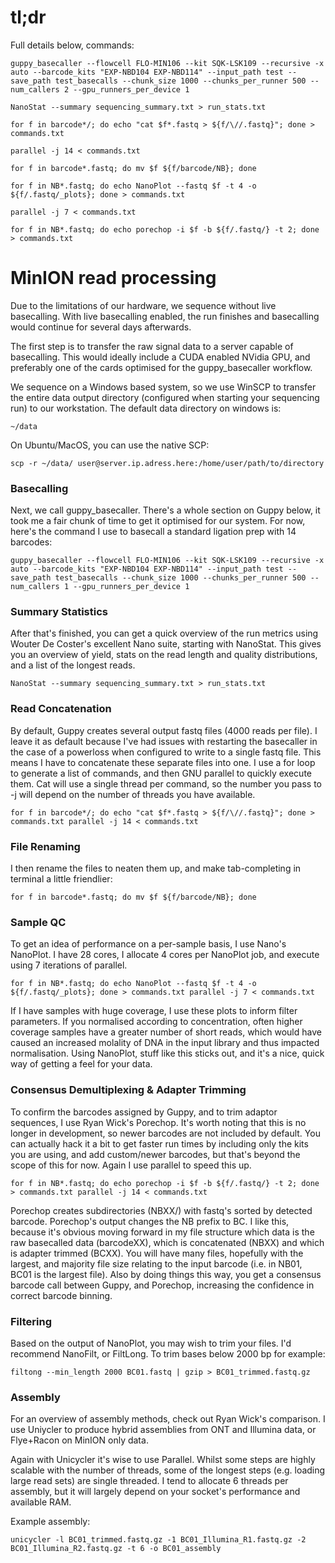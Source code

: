 # tl;dr 
Full details below, commands:

`guppy_basecaller --flowcell FLO-MIN106 --kit SQK-LSK109 --recursive -x auto --barcode_kits "EXP-NBD104 EXP-NBD114" --input_path test --save_path test_basecalls --chunk_size 1000 --chunks_per_runner 500 --num_callers 2 --gpu_runners_per_device 1`

`NanoStat --summary sequencing_summary.txt > run_stats.txt`

`for f in barcode*/; do echo "cat $f*.fastq > ${f/\//.fastq}"; done > commands.txt`

`parallel -j 14 < commands.txt`

`for f in barcode*.fastq; do mv $f ${f/barcode/NB}; done`

`for f in NB*.fastq; do echo NanoPlot --fastq $f -t 4 -o ${f/.fastq/_plots}; done > commands.txt`

`parallel -j 7 < commands.txt`

`for f in NB*.fastq; do echo porechop -i $f -b ${f/.fastq/} -t 2; done > commands.txt`





# MinION read processing
Due to the limitations of our hardware, we sequence without live basecalling. With live basecalling enabled, the run finishes and basecalling would continue for several days afterwards. 

The first step is to transfer the raw signal data to a server capable of basecalling. This would ideally include a CUDA enabled NVidia GPU, and preferably one of the cards optimised for the guppy_basecaller workflow.

We sequence on a Windows based system, so we use WinSCP to transfer the entire data output directory (configured when starting your sequencing run) to our workstation. 
The default data directory on windows is:

`~/data`

On Ubuntu/MacOS, you can use the native SCP:

`scp -r ~/data/ user@server.ip.adress.here:/home/user/path/to/directory`

### Basecalling
Next, we call guppy_basecaller. There's a whole section on Guppy below, it took me a fair chunk of time to get it optimised for our system. For now, here's the command I use to basecall a standard ligation prep with 14 barcodes:

`guppy_basecaller --flowcell FLO-MIN106 --kit SQK-LSK109 --recursive -x auto --barcode_kits "EXP-NBD104 EXP-NBD114" --input_path test --save_path test_basecalls --chunk_size 1000 --chunks_per_runner 500 --num_callers 1 --gpu_runners_per_device 1`


### Summary Statistics
After that's finished, you can get a quick overview of the run metrics using Wouter De Coster's excellent Nano suite, starting with NanoStat. This gives you an overview of yield, stats on the read length and quality distributions, and a list of the longest reads.

`NanoStat --summary sequencing_summary.txt > run_stats.txt`

### Read Concatenation
By default, Guppy creates several output fastq files (4000 reads per file). I leave it as default because I've had issues with restarting the basecaller in the case of a powerloss when configured to write to a single fastq file. This means I have to concatenate these separate files into one. I use a for loop to generate a list of commands, and then GNU parallel to quickly execute them. Cat will use a single thread per command, so the number you pass to -j will depend on the number of threads you have available.

`for f in barcode*/; do echo "cat $f*.fastq > ${f/\//.fastq}"; done > commands.txt
parallel -j 14 < commands.txt`

### File Renaming
I then rename the files to neaten them up, and make tab-completing in terminal a little friendlier:

`for f in barcode*.fastq; do mv $f ${f/barcode/NB}; done`

### Sample QC
To get an idea of performance on a per-sample basis, I use Nano's NanoPlot. I have 28 cores, I allocate 4 cores per NanoPlot job, and execute using 7 iterations of parallel.  

`for f in NB*.fastq; do echo NanoPlot --fastq $f -t 4 -o ${f/.fastq/_plots}; done > commands.txt
parallel -j 7 < commands.txt`

If I have samples with huge coverage, I use these plots to inform filter parameters. If you normalised according to concentration, often higher coverage samples have a greater number of short reads, which would have caused an increased molality of DNA in the input library and thus impacted normalisation. Using NanoPlot, stuff like this sticks out, and it's a nice, quick way of getting a feel for your data.

### Consensus Demultiplexing & Adapter Trimming
To confirm the barcodes assigned by Guppy, and to trim adaptor sequences, I use Ryan Wick's Porechop. It's worth noting that this is no longer in development, so newer barcodes are not included by default. You can actually hack it a bit to get faster run times by including only the kits you are using, and add custom/newer barcodes, but that's beyond the scope of this for now. Again I use parallel to speed this up.

`for f in NB*.fastq; do echo porechop -i $f -b ${f/.fastq/} -t 2; done > commands.txt
parallel -j 14 < commands.txt`

Porechop creates subdirectories (NBXX/) with fastq's sorted by detected barcode. Porechop's output changes the NB prefix to BC. I like this, because it's obvious moving forward in my file structure which data is the raw basecalled data (barcodeXX), which is concatenated (NBXX) and which is adapter trimmed (BCXX). You will have many files, hopefully with the largest, and majority file size relating to the input barcode (i.e. in NB01, BC01 is the largest file). Also by doing things this way, you get a consensus barcode call between Guppy, and Porechop, increasing the confidence in correct barcode binning.

### Filtering
Based on the output of NanoPlot, you may wish to trim your files. I'd recommend NanoFilt, or FiltLong. To trim bases below 2000 bp for example:

`filtong --min_length 2000 BC01.fastq | gzip > BC01_trimmed.fastq.gz`

### Assembly
For an overview of assembly methods, check out Ryan Wick's comparison. I use Uniycler to produce hybrid assemblies from ONT and Illumina data, or Flye+Racon on MinION only data. 

Again with Unicycler it's wise to use Parallel. Whilst some steps are highly scalable with the number of threads, some of the longest steps (e.g. loading large read sets) are single threaded. I tend to allocate 6 threads per assembly, but it will largely depend on your socket's performance and available RAM.

Example assembly:

`unicycler -l BC01_trimmed.fastq.gz -1 BC01_Illumina_R1.fastq.gz -2 BC01_Illumina_R2.fastq.gz -t 6 -o BC01_assembly`
